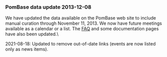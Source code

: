 ### PomBase data update 2013-12-08

We have updated the data available on the PomBase web site to include
manual curation through November 11, 2013. We now have future meetings
available as a calendar or a list. The
[FAQ](/faq) and some documentation pages have also been updated.\

2021-08-18: Updated to remove out-of-date links (events are now listed
only as news items).

